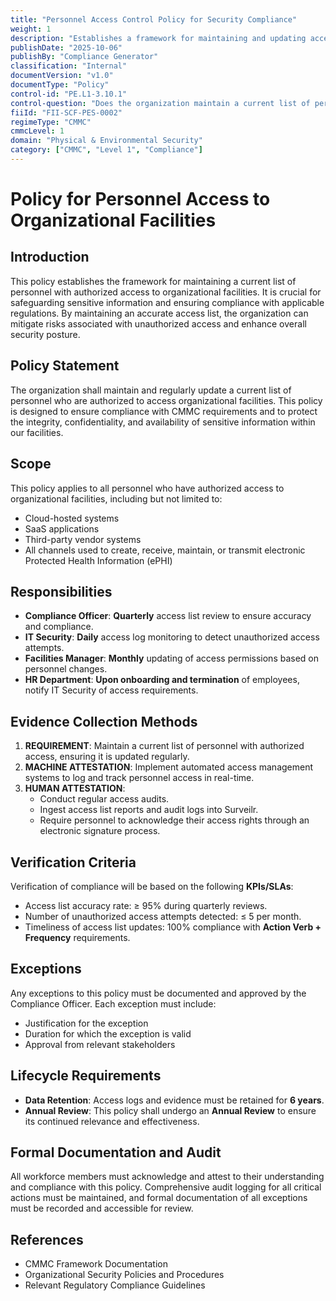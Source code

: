 ```yaml
---
title: "Personnel Access Control Policy for Security Compliance"
weight: 1
description: "Establishes a framework for maintaining and updating access lists to safeguard organizational facilities and ensure compliance with CMMC requirements."
publishDate: "2025-10-06"
publishBy: "Compliance Generator"
classification: "Internal"
documentVersion: "v1.0"
documentType: "Policy"
control-id: "PE.L1-3.10.1"
control-question: "Does the organization maintain a current list of personnel with authorized access to organizational facilities (except for those areas within the facility officially designated as publicly accessible)?"
fiiId: "FII-SCF-PES-0002"
regimeType: "CMMC"
cmmcLevel: 1
domain: "Physical & Environmental Security"
category: ["CMMC", "Level 1", "Compliance"]
---
```


# Policy for Personnel Access to Organizational Facilities

## Introduction
This policy establishes the framework for maintaining a current list of personnel with authorized access to organizational facilities. It is crucial for safeguarding sensitive information and ensuring compliance with applicable regulations. By maintaining an accurate access list, the organization can mitigate risks associated with unauthorized access and enhance overall security posture.

## Policy Statement
The organization shall maintain and regularly update a current list of personnel who are authorized to access organizational facilities. This policy is designed to ensure compliance with CMMC requirements and to protect the integrity, confidentiality, and availability of sensitive information within our facilities.

## Scope
This policy applies to all personnel who have authorized access to organizational facilities, including but not limited to:
- Cloud-hosted systems
- SaaS applications
- Third-party vendor systems
- All channels used to create, receive, maintain, or transmit electronic Protected Health Information (ePHI)

## Responsibilities
- **Compliance Officer**: **Quarterly** access list review to ensure accuracy and compliance.
- **IT Security**: **Daily** access log monitoring to detect unauthorized access attempts.
- **Facilities Manager**: **Monthly** updating of access permissions based on personnel changes.
- **HR Department**: **Upon onboarding and termination** of employees, notify IT Security of access requirements.

## Evidence Collection Methods
1. **REQUIREMENT**: Maintain a current list of personnel with authorized access, ensuring it is updated regularly.
2. **MACHINE ATTESTATION**: Implement automated access management systems to log and track personnel access in real-time.
3. **HUMAN ATTESTATION**: 
   - Conduct regular access audits.
   - Ingest access list reports and audit logs into Surveilr.
   - Require personnel to acknowledge their access rights through an electronic signature process.

## Verification Criteria
Verification of compliance will be based on the following **KPIs/SLAs**:
- Access list accuracy rate: ≥ 95% during quarterly reviews.
- Number of unauthorized access attempts detected: ≤ 5 per month.
- Timeliness of access list updates: 100% compliance with **Action Verb + Frequency** requirements.

## Exceptions
Any exceptions to this policy must be documented and approved by the Compliance Officer. Each exception must include:
- Justification for the exception
- Duration for which the exception is valid
- Approval from relevant stakeholders

## Lifecycle Requirements
- **Data Retention**: Access logs and evidence must be retained for **6 years**.
- **Annual Review**: This policy shall undergo an **Annual Review** to ensure its continued relevance and effectiveness.

## Formal Documentation and Audit
All workforce members must acknowledge and attest to their understanding and compliance with this policy. Comprehensive audit logging for all critical actions must be maintained, and formal documentation of all exceptions must be recorded and accessible for review.

## References
- CMMC Framework Documentation
- Organizational Security Policies and Procedures
- Relevant Regulatory Compliance Guidelines